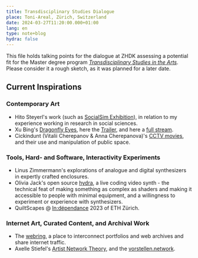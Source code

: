 ```yaml
---
title: Transdisciplinary Studies Dialogue
place: Toni-Areal, Zürich, Switzerland
date: 2024-03-27T11:20:00.000+01:00
lang: en
type: note+blog
hydra: false
---
```


This file holds talking points for the dialogue at ZHDK assessing a potential fit for the Master degree program [*Transdisciplinary Studies in the Arts*](https://www.zhdk.ch/en/degree-programmes/transdisciplinarystudies). Please consider it a rough sketch, as it was planned for a later date.

## Current Inspirations

### Contemporary Art
- Hito Steyerl's work (such as [SocialSim Exhibition](https://www.locarnofestival.ch/locarno75/locarno-extra/exhibition-hito-steyerl.html)), in relation to my experience working in research in social sciences.
- Xu Bing's [Dragonfly Eyes](https://www.moma.org/calendar/film/5009), here the [Trailer](https://www.youtube.com/watch?v=A0fedg-Skns), and here a [full stream](https://archive.org/details/dragonfly.-eyes.-aka.-qing.-ting.-zhi.-yan.-2017.-hd-720-p.-x-264.-aac.-mandarin.-eng).
- Cickindunt (Vitalii Cherepanov & Anna Cherepanova)'s [CCTV movies](https://www.youtube.com/watch?v=oyLoMbDl8fM), and their use and manipulation of public space.

### Tools, Hard- and Software, Interactivity Experiments
- Linus Zimmermann's explorations of analogue and digital synthesizers in expertly crafted enclosures.
- Olivia Jack's open source [hydra](https://hydra.ojack.xyz), a live coding video synth - the technical feat of making something as complex as shaders and making it accessible to people with minimal equipment, and a willingness to experiment or experience with synthesizers.
- QuiltScapes @ [In:dépendance](https://www.e-flux.com/announcements/515904/in-dpendance-2023/) 2023 of ETH Zürich.

### Internet Art, Curated Content, and Archival Work
- The [webring](https://webring.xxiivv.com/), a place to interconnect portfolios and web archives and share internet traffic. 
- Axelle Stiefel's [Artist Network Theory](https://beta.vorstellen.network/96dd87fb-f2a8-494f-9dba-48d67389b123), and the [vorstellen.network](https://beta.vorstellen.network/dd757dcc-d5f4-4e10-a788-2dfb5f34a994).
